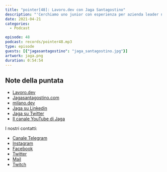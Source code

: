 ```yaml
---
title: "pointer[48]: Lavoro.dev con Jaga Santagostino"
description: "'Cerchiamo uno junior con esperienza per azienda leader nel settore'. Se avete o se state cercando lavoro nel campo informatico in Italia, con buona probabilità vi sarete  imbattuti in annunci di questo tipo, Linkedin ne è pieno. Un annuncio impostato in questo modo non è utile nè per chi sta cercando lavoro nè per l'azienda. L'ospite della quarantottesima puntata del PointerPodcast sta lavorando ad un progetto chiamato lavoro.dev che ha lo scopo di risolvere questo problema. Si, avete indovinato, questa settimana abbiamo avuto modo di scambiare quattro chiacchiere con Jaga Santagostino che ci ha spiegato come funziona lavoro.dev e quali sono gli obiettivi del progetto."
date: 2021-04-21
categories:
  - Podcast

episode: 48
podcast: records/pointer48.mp3
type: episode
guests: [{"jagasantagostino": "jaga_santagostino.jpg"}]
artwork: jaga.png
duration: 0:54:54
---
```


## Note della puntata

<!-- wp:list -->
<ul><li><a href="https://lavoro.dev/">Lavoro.dev</a></li><li><a href="https://jagasantagostino.com/">Jagasantagostino.com</a></li><li><a href="https://milano.dev/">milano.dev</a></li><li><a href="https://www.linkedin.com/in/jagasantagostino/">Jaga su Linkedin</a></li><li><a href="https://twitter.com/kandros5591">Jaga su Twitter</a></li><li><a href="https://www.youtube.com/channel/UCVAHAo76wBuFEjnitE9I2xg/videos">Il canale YouTube di Jaga</a></li></ul>
<!-- /wp:list -->

I nostri contatti:

- [Canale Telegram](https://t.me/PointerPodcast)
- [Instagram](https://www.instagram.com/pointerpodcast/)
- [Facebook](https://www.facebook.com/pointerPodcast/)
- [Twitter](https://twitter.com/PointerPodcast)
- [Mail](info@pointerpodcast.it)
- [Twitch](https://www.twitch.tv/pointerpodcast)

